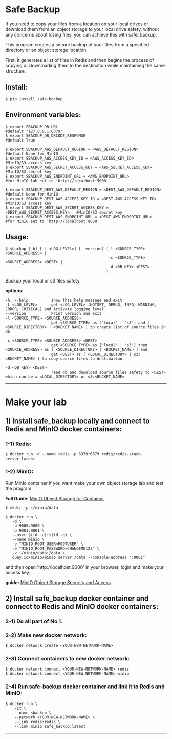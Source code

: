 
# Safe Backup

If you need to copy your files from a location on your local drives or download them from an object storage to your local drive safety, without any concerns about losing files, you can achieve this with safe_backup.

This program creates a secure backup of your files from a specified directory or an object storage location.

First, it generates a list of files in Redis and then begins the process of copying or downloading them to the destination while maintaining the same structure.

## Install:
    $ pip install safe-backup

## Environment variables:

    $ export SBACKUP_DB_URL                                                      #default "127.0.0.1:6379"
    $ export SBACKUP_DB_DECODE_RESPONSE                                          #default True
    
    $ export SBACKUP_AWS_DEFAULT_REGION = <AWS_DEFAULT_REGION>                   #default None for MinIO
    $ export SBACKUP_AWS_ACCESS_KEY_ID = <AWS_ACCESS_KEY_ID>                     #MinIO/S3 access key
    $ export SBACKUP_AWS_SECRET_ACCESS_KEY = <AWS_SECRET_ACCESS_KEY>             #MinIO/S3 secret key
    $ export SBACKUP_AWS_ENDPOINT_URL = <AWS_ENDPOINT_URL>                       #for MinIO lab set to 'http://localhost:9000'
    
    $ export SBACKUP_DEST_AWS_DEFAULT_REGION = <DEST_AWS_DEFAULT_REGION>         #default None for MinIO
    $ export SBACKUP_DEST_AWS_ACCESS_KEY_ID = <DEST_AWS_ACCESS_KEY_ID>           #MinIO/S3 access key
    $ export SBACKUP_DEST_AWS_SECRET_ACCESS_KEY = <DEST_AWS_SECRET_ACCESS_KEY>   #MinIO/S3 secret key
    $ export SBACKUP_DEST_AWS_ENDPOINT_URL = <DEST_AWS_ENDPOINT_URL>             #for MinIO set to 'http://localhost:9000'

## Usage:
    $ sbackup [-h] [-L <LOG_LEVEL>] [--version] (-l <SOURCE_TYPE> <SOURCE_ADDRESS> | 
                                                 -c <SOURCE_TYPE> <SOURCE_ADDRESS> <DEST> | 
                                                 -d <DB_KEY> <DEST>
                                                )

Backup your local or s3 files safety.

**options:**

    -h, --help          show this help message and exit
    -L <LOG_LEVEL>      get <LOG_LEVEL> (NOTSET, DEBUG, INFO, WARNING, ERROR, CRITICAL) and Activate logging level
    --version           Print version and exit
    -l <SOURCE_TYPE> <SOURCE_ADDRESS>
                        get <SOURCE_TYPE> as ['local' | 's3'] and [ <SOURCE_DIRECTORY> | <BUCKET_NAME> ] to create list of source files in db
                        
    -c <SOURCE_TYPE> <SOURCE_ADDRESS> <DEST>
                        get <SOURCE_TYPE> as ['local' | 's3'] then <SOURCE_ADDRESS> as [ <SOURCE_DIRECTORY> | <BUCKET_NAME> ] and 
                        get <DEST> as [ <LOCAL_DIRECTORY> | s3:<BUCKET_NAME> ] to copy source files to destination
                        
    -d <DB_KEY> <DEST>
                        read db and download source files safety to <DEST> which can be a <LOCAL_DIRECTORY> or s3:<BUCKET_NAME>

___

# Make your lab

## 1) Install safe_backup locally and connect to Redis and MinIO docker containers:

### 1-1) Redis:

    $ docker run -d --name redis -p 6379:6379 redis/redis-stack-server:latest

### 1-2) MinIO:

Run MinIo container if you want make your own object storage lab and test the program.

**Full Guide:**  [MinIO Object Storage for Container](https://min.io/docs/minio/container/index.html)

    $ mkdir -p ~/minio/data

    $ docker run \
       -d \
       -p 9000:9000 \
       -p 9001:9001 \
       --user $(id -u):$(id -g) \
       --name minio \
       -e "MINIO_ROOT_USER=ROOTUSER" \
       -e "MINIO_ROOT_PASSWORD=CHANGEME123" \
       -v ~/minio/data:/data \
       quay.io/minio/minio server /data --console-address ":9001"

and then open 'http://localhost:9000' in your browser, login and make your access key.

**guide:** [MinIO Object Storage Security and Access](https://min.io/docs/minio/linux/administration/console/security-and-access.html#id1)

## 2) Install safe_backup docker container and connect to Redis and MinIO docker containers:

### 2-1) Do all part of No 1.

### 2-2) Make new docker network:

    $ docker network create <YOUR-NEW-NETWORK-NAME>

### 2-3) Connect containers to new docker network:

    $ docker network connect <YOUR-NEW-NETWORK-NAME> redis
    $ docker network connect <YOUR-NEW-NETWORK-NAME> minio

### 2-4) Run safe-backup docker container and link it to Redis and MinIO:

    $ docker run \
        -it \
        --name sbackup \
        --network <YOUR-NEW-NETWORK-NAME> \
        --link redis:redis \
        --link minio safe_backup:latest

___
